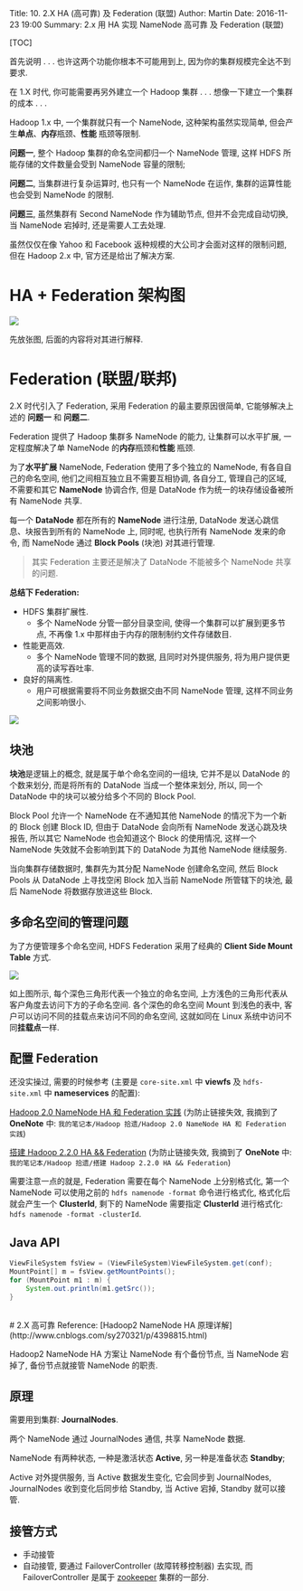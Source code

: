 Title: 10. 2.X HA (高可靠) 及 Federation (联盟)
Author: Martin
Date: 2016-11-23 19:00
Summary: 2.x 用 HA 实现 NameNode 高可靠 及 Federation (联盟)

[TOC]

首先说明 . . . 也许这两个功能你根本不可能用到上, 因为你的集群规模完全达不到要求.

在 1.X 时代, 你可能需要再另外建立一个 Hadoop 集群 . . . 想像一下建立一个集群的成本 . . .

Hadoop 1.x 中, 一个集群就只有一个 NameNode, 这种架构虽然实现简单, 但会产生**单点**、**内存**瓶颈、**性能**
瓶颈等限制.

**问题一**, 整个 Hadoop 集群的命名空间都归一个 NameNode 管理, 这样 HDFS 所能存储的文件数量会受到 NameNode 容量的限制;

**问题二**, 当集群进行复杂运算时, 也只有一个 NameNode 在运作, 集群的运算性能也会受到 NameNode 的限制.

**问题三**, 虽然集群有 Second NameNode 作为辅助节点, 但并不会完成自动切换, 当 NameNode 宕掉时, 还是需要人工去处理.

虽然仅仅在像 Yahoo 和 Facebook 返种规模的大公司才会面对这样的限制问题, 但在 Hadoop 2.x 中, 官方还是给出了解决方案.

# HA + Federation 架构图
![](http://www.smallcpp.cn/theme/images/高可靠联盟/HAFederation.png)

先放张图, 后面的内容将对其进行解释.

# Federation (联盟/联邦)
2.X 时代引入了 Federation, 采用 Federation 的最主要原因很简单, 它能够解决上述的 **问题一** 和 **问题二**.

Federation 提供了 Hadoop 集群多 NameNode 的能力, 让集群可以水平扩展, 一定程度解决了单 NameNode 的**内存**瓶颈和**性能**
瓶颈.

为了**水平扩展** NameNode, Federation 使用了多个独立的 NameNode, 有各自自己的命名空间, 他们之间相互独立且不需要互相协调, 各自分工, 管理自己的区域, 不需要和其它 **NameNode** 协调合作, 但是 DataNode 作为统一的块存储设备被所有 NameNode 共享.

每一个 **DataNode** 都在所有的 **NameNode** 进行注册, DataNode 发送心跳信息、块报告到所有的 NameNode 上, 同时呢, 也执行所有 NameNode 发来的命令, 而 NameNode 通过 **Block Pools** (块池) 对其进行管理.

> 其实 Federation 主要还是解决了 DataNode 不能被多个 NameNode 共享的问题.

**总结下 Federation:**

- HDFS 集群扩展性.
    + 多个 NameNode 分管一部分目录空间, 使得一个集群可以扩展到更多节点, 不再像 1.x 中那样由于内存的限制制约文件存储数目.
- 性能更高效.
    + 多个 NameNode 管理不同的数据, 且同时对外提供服务, 将为用户提供更高的读写吞吐率.
- 良好的隔离性.
    + 用户可根据需要将不同业务数据交由不同 NameNode 管理, 这样不同业务之间影响很小.

![](http://www.smallcpp.cn/theme/images/Hadoop新特性/HDFS联邦.png)

## 块池
**块池**是逻辑上的概念, 就是属于单个命名空间的一组块, 它并不是以 DataNode 的个数来划分, 而是将所有的 DataNode 当成一个整体来划分, 所以, 同一个 DataNode 中的块可以被分给多个不同的 Block Pool.

Block Pool 允许一个 NameNode 在不通知其他 NameNode 的情况下为一个新的 Block 创建 Block ID, 但由于 DataNode 会向所有 NameNode 发送心跳及块报告, 所以其它 NameNode 也会知道这个 Block 的使用情况, 这样一个 NameNode 失效就不会影响到其下的 DataNode 为其他 NameNode 继续服务.

当向集群存储数据时, 集群先为其分配 NameNode 创建命名空间, 然后 Block Pools 从 DataNode 上寻找空闲 Block 加入当前 NameNode 所管辖下的块池, 最后 NameNode 将数据存放进这些 Block.

## 多命名空间的管理问题
为了方便管理多个命名空间, HDFS Federation 采用了经典的 **Client Side Mount Table** 方式.

![](http://www.smallcpp.cn/theme/images/高可靠联盟/ClientSideMountTable.png)

如上图所示, 每个深色三角形代表一个独立的命名空间, 上方浅色的三角形代表从客户角度去访问下方的子命名空间. 各个深色的命名空间 Mount 到浅色的表中, 客户可以访问不同的挂载点来访问不同的命名空间, 这就如同在 Linux 系统中访问不同**挂载点**一样.

## 配置 Federation
还没实操过, 需要的时候参考 (主要是 `core-site.xml` 中 **viewfs** 及 `hdfs-site.xml` 中 **nameservices** 的配置):

[Hadoop 2.0 NameNode HA 和 Federation 实践](http://www.infoq.com/cn/articles/hadoop-2-0-namenode-ha-federation-practice-zh) (为防止链接失效, 我摘到了 **OneNote** 中: `我的笔记本/Hadoop 拾遗/Hadoop 2.0 NameNode HA 和 Federation 实践`)

[搭建 Hadoop 2.2.0 HA && Federation](http://www.cnblogs.com/nb591/p/3535662.html) (为防止链接失效, 我摘到了 **OneNote** 中: `我的笔记本/Hadoop 拾遗/搭建 Hadoop 2.2.0 HA && Federation`)<br>

需要注意一点的就是, Federation 需要在每个 NameNode 上分别格式化, 第一个 NameNode 可以使用之前的 `hdfs namenode -format` 命令进行格式化, 格式化后就会产生一个 **ClusterId**, 剩下的 NameNode 需要指定 **ClusterId** 进行格式化: `hdfs namenode -format -clusterId`.

## Java API
```java
ViewFileSystem fsView = (ViewFileSystem)ViewFileSystem.get(conf);
MountPoint[] m = fsView.getMountPoints();
for (MountPoint m1 : m) {
    System.out.println(m1.getSrc());
}
```
<br>
# 2.X 高可靠
Reference: [Hadoop2 NameNode HA 原理详解](http://www.cnblogs.com/sy270321/p/4398815.html)

Hadoop2 NameNode HA 方案让 NameNode 有个备份节点, 当 NameNode 宕掉了, 备份节点就接管 NameNode 的职责.

## 原理
需要用到集群: **JournalNodes**.

两个 NameNode 通过 JournalNodes 通信, 共享 NameNode 数据.

NameNode 有两种状态, 一种是激活状态 **Active**, 另一种是准备状态 **Standby**;

Active 对外提供服务, 当 Active 数据发生变化, 它会同步到 JournalNodes, JournalNodes 收到变化后同步给 Standby, 当 Active 宕掉, Standby 就可以接管.

## 接管方式
- 手动接管
- 自动接管, 要通过 FailoverController (故障转移控制器) 去实现, 而 FailoverController 是属于 [zookeeper](http://www.smallcpp.cn/07-zookeeper-jian-jie.html) 集群的一部分.

